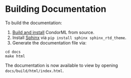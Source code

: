 # Building Documentation

To build the documentation:

1. [Build and install]() CondorML from source.
2. Install [Sphinx](https://www.sphinx-doc.org/en/master/) via `pip install sphinx sphinx_rtd_theme`.
3. Generate the documentation file via:

```
cd docs
make html
```

The documentation is now available to view by opening `docs/build/html/index.html`.
